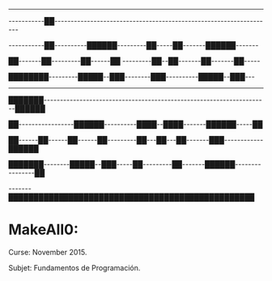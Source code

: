 ---------------------------------------------------------------- 

-----------██-------------------------------------------------------------------		

-----------██----------██████---------██-----██-------██████-------

██-------██---------██------██ ---------██--██-------██-------██-----
 
████████---------█████--███--------███----------█████--███---

----------------------------------------------------------------------	

███████---------------------------------------------------------------------██████

██-----------------██████----------████--████-------██████-----██

██------██------██------██---------██---██---██-------███------------██████

███████--------█████--███-----██---------██-------██████----------------██

-------█████████████████████████████████████████████████

# MakeAll0:

Curse: November 2015.

Subjet: Fundamentos de Programación.

